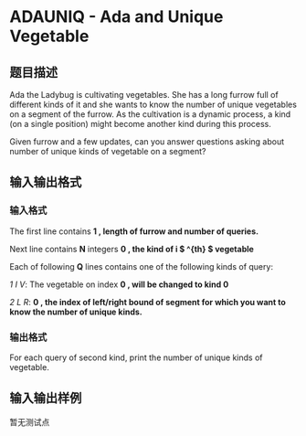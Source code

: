 # ADAUNIQ - Ada and Unique Vegetable

## 题目描述

Ada the Ladybug is cultivating vegetables. She has a long furrow full of different kinds of it and she wants to know the number of unique vegetables on a segment of the furrow. As the cultivation is a dynamic process, a kind (on a single position) might become another kind during this process.

Given furrow and a few updates, can you answer questions asking about number of unique kinds of vegetable on a segment?

## 输入输出格式

### 输入格式

The first line contains **1 , length of furrow and number of queries.**

Next line contains **N** integers **0 , the kind of **i $ ^{th} $** vegetable**

Each of following **Q** lines contains one of the following kinds of query:

_1 I V_: The vegetable on index **0 , will be changed to kind 0**

_2 L R_: **0 , the index of left/right bound of segment for which you want to know the number of unique kinds.**

### 输出格式

For each query of second kind, print the number of unique kinds of vegetable.

## 输入输出样例

暂无测试点

